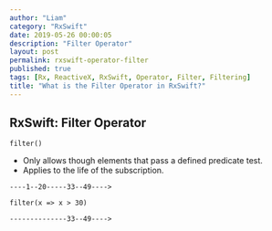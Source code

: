 ```yaml
---
author: "Liam"
category: "RxSwift"
date: 2019-05-26 00:00:05
description: "Filter Operator"
layout: post
permalink: rxswift-operator-filter
published: true
tags: [Rx, ReactiveX, RxSwift, Operator, Filter, Filtering]
title: "What is the Filter Operator in RxSwift?"
---
```


## RxSwift: Filter Operator

`filter()`

- Only allows though elements that pass a defined predicate test.
- Applies to the life of the subscription.

```
----1--20-----33--49---->

filter(x => x > 30)

--------------33--49---->
```
